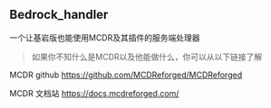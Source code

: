 Bedrock_handler
--------
一个让基岩版也能使用MCDR及其插件的服务端处理器

>如果你不知什么是MCDR以及他能做什么，你可以从以下链接了解

MCDR github https://github.com/MCDReforged/MCDReforged

MCDR 文档站  https://docs.mcdreforged.com/